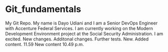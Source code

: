 # Git_fundamentals
My Git Repo.
My name is Dayo Udiani and I am a Senior DevOps Engineer with Accenture Federal Services. 
I am currently working on the Modern Development Environment project at the Social Security Administration.
I am excited.
New changes.
Additonal changes.
Further tests.
New.
Added content. 11.59
New content 10.49 p.m.
